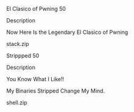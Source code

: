 El Clasico of Pwning
50

Description

Now Here Is the Legendary El Clasico of Pwning

stack.zip

Strippped
50

Description

You Know What I Like!!

My Binaries Stripped Change My Mind.

shell.zip
